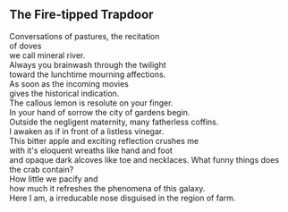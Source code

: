 The Fire-tipped Trapdoor
------------------------
Conversations of pastures, the recitation  
of doves  
we call mineral river.  
Always you brainwash through the twilight  
toward the lunchtime mourning affections.  
As soon as the incoming movies  
gives the historical indication.  
The callous lemon is resolute on your finger.  
In your hand of sorrow the city of gardens begin.  
Outside the negligent maternity, many fatherless coffins.  
I awaken as if in front of a listless vinegar.  
This bitter apple and exciting reflection crushes me  
with it's eloquent wreaths like hand and foot  
and opaque dark alcoves like toe and necklaces. What funny things does the crab contain?  
How little we pacify and  
how much it refreshes the phenomena of this galaxy.  
Here I am, a irreducable nose disguised in the region of farm.  
